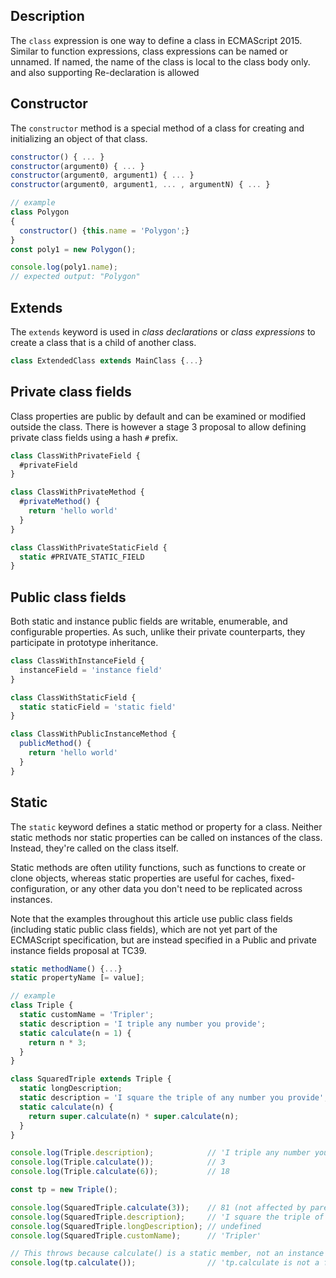 <link rel="stylesheet" href="https://cdn.jsdelivr.net/npm/bootstrap-icons@1.5.0/font/bootstrap-icons.css">
<link rel="stylesheet" href="../../lib/doc_style.css">

## Description

The `class` expression is one way to define a class in ECMAScript 2015. Similar to function expressions, class expressions can be named or unnamed. If named, the name of the class is local to the class body only. and also supporting Re-declaration is allowed

## Constructor

The `constructor` method is a special method of a class for creating and initializing an object of that class.
```js
constructor() { ... }
constructor(argument0) { ... }
constructor(argument0, argument1) { ... }
constructor(argument0, argument1, ... , argumentN) { ... }

// example
class Polygon 
{
  constructor() {this.name = 'Polygon';}
}
const poly1 = new Polygon();

console.log(poly1.name);
// expected output: "Polygon"
```

## Extends

The `extends` keyword is used in *class declarations* or *class expressions* to create a class that is a child of another class.
```js
class ExtendedClass extends MainClass {...}
```

## Private class fields

Class properties are public by default and can be examined or modified outside the class. There is however a stage 3 proposal to allow defining private class fields using a hash *`#`* prefix.
```js
class ClassWithPrivateField {
  #privateField
}

class ClassWithPrivateMethod {
  #privateMethod() {
    return 'hello world'
  }
}

class ClassWithPrivateStaticField {
  static #PRIVATE_STATIC_FIELD
}
```

## Public class fields

Both static and instance public fields are writable, enumerable, and configurable properties. As such, unlike their private counterparts, they participate in prototype inheritance.
```js
class ClassWithInstanceField {
  instanceField = 'instance field'
}

class ClassWithStaticField {
  static staticField = 'static field'
}

class ClassWithPublicInstanceMethod {
  publicMethod() {
    return 'hello world'
  }
}
```

## Static

The `static` keyword defines a static method or property for a class. Neither static methods nor static properties can be called on instances of the class. Instead, they're called on the class itself.

Static methods are often utility functions, such as functions to create or clone objects, whereas static properties are useful for caches, fixed-configuration, or any other data you don't need to be replicated across instances.

Note that the examples throughout this article use public class fields (including static public class fields), which are not yet part of the ECMAScript specification, but are instead specified in a Public and private instance fields proposal at TC39.
```js
static methodName() {...}
static propertyName [= value];

// example
class Triple {
  static customName = 'Tripler';
  static description = 'I triple any number you provide';
  static calculate(n = 1) {
    return n * 3;
  }
}

class SquaredTriple extends Triple {
  static longDescription;
  static description = 'I square the triple of any number you provide';
  static calculate(n) {
    return super.calculate(n) * super.calculate(n);
  }
}

console.log(Triple.description);            // 'I triple any number you provide'
console.log(Triple.calculate());            // 3
console.log(Triple.calculate(6));           // 18

const tp = new Triple();

console.log(SquaredTriple.calculate(3));    // 81 (not affected by parent's instantiation)
console.log(SquaredTriple.description);     // 'I square the triple of any number you provide'
console.log(SquaredTriple.longDescription); // undefined
console.log(SquaredTriple.customName);      // 'Tripler'

// This throws because calculate() is a static member, not an instance member.
console.log(tp.calculate());                // 'tp.calculate is not a function'
```








